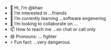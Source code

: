 - 👋 Hi, I’m @khan
- 👀 I’m interested in ...friends
- 🌱 I’m currently learning ...software engenering
- 💞️ I’m looking to collaborate on ...
- 📫 How to reach me ...on chat or call only
- 😄 Pronouns: ... fighter
- ⚡ Fun fact: ...very dangerous

<!---
khan8634/khan8634 is a ✨ special ✨ repository because its `README.md` (this file) appears on your GitHub profile.
You can click the Preview link to take a look at your changes.
--->
